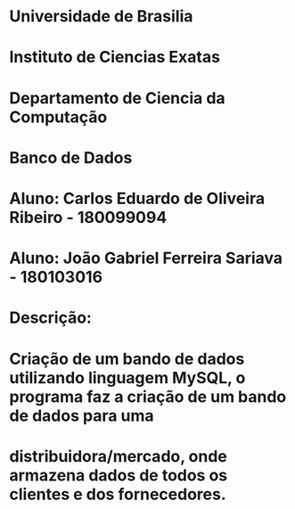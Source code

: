# Universidade de Brasilia											    
# Instituto de Ciencias Exatas										    
# Departamento de Ciencia da Computação								    
# Banco de Dados
# Aluno: Carlos Eduardo de Oliveira Ribeiro - 180099094   			
# Aluno: João Gabriel Ferreira Sariava - 180103016	

# Descrição:
# Criação de um bando de dados utilizando linguagem MySQL, o programa faz a criação de um bando de dados para uma
# distribuidora/mercado, onde armazena dados de todos os clientes e dos fornecedores.
